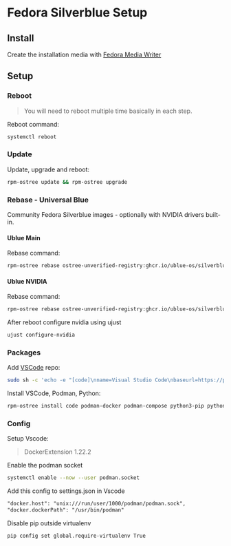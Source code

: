 # Fedora Silverblue Setup

## Install

Create the installation media with [Fedora Media Writer](https://fedoraproject.org/fr/workstation/download)

## Setup

### Reboot 
> You will need to reboot multiple time basically in each step.

Reboot command:
```bash
systemctl reboot
```

### Update
Update, upgrade and reboot:
```bash
rpm-ostree update && rpm-ostree upgrade
```

### Rebase - Universal Blue
Community Fedora Silverblue images - optionally with NVIDIA drivers built-in.

#### Ublue Main
Rebase command:
```bash
rpm-ostree rebase ostree-unverified-registry:ghcr.io/ublue-os/silverblue-main:latest
```

#### Ublue NVIDIA
Rebase command:
```bash
rpm-ostree rebase ostree-unverified-registry:ghcr.io/ublue-os/silverblue-nvidia:latest
```
After reboot configure nvidia using ujust
```bash
ujust configure-nvidia
```
### Packages

Add [VSCode](https://code.visualstudio.com/docs/setup/linux#_rhel-fedora-and-centos-based-distributions) repo:
```bash
sudo sh -c 'echo -e "[code]\nname=Visual Studio Code\nbaseurl=https://packages.microsoft.com/yumrepos/vscode\nenabled=1\ngpgcheck=1\ngpgkey=https://packages.microsoft.com/keys/microsoft.asc" > /etc/yum.repos.d/vscode.repo'
```

Install VSCode, Podman, Python:
```bash
rpm-ostree install code podman-docker podman-compose python3-pip python3-virtualenv gnome-shell-extension-dash-to-dock git-lfs
```

### Config

Setup Vscode:
> DockerExtension 1.22.2

Enable the podman socket
```bash
systemctl enable --now --user podman.socket
```

Add this config to settings.json in Vscode
```txt
"docker.host": "unix:///run/user/1000/podman/podman.sock",
"docker.dockerPath": "/usr/bin/podman"
```

Disable pip outside virtualenv
```bash
pip config set global.require-virtualenv True
```





